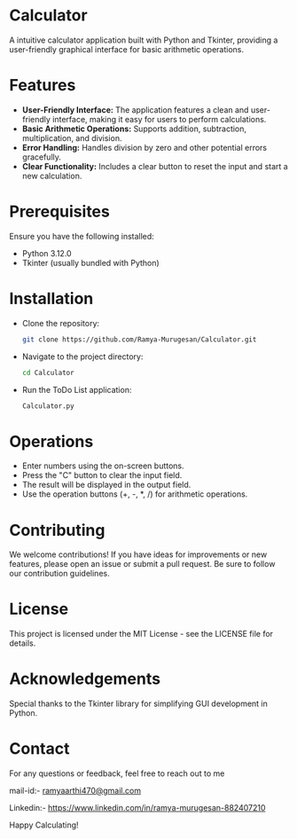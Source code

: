 

# Calculator

A intuitive calculator application built with Python and Tkinter, providing a user-friendly graphical interface for basic arithmetic operations.







# Features

- **User-Friendly Interface:** The application features a clean and user-friendly interface, making it easy for users to perform calculations.
- **Basic Arithmetic Operations:** Supports addition, subtraction, multiplication, and division.
- **Error Handling:** Handles division by zero and other potential errors gracefully.
- **Clear Functionality:** Includes a clear button to reset the input and start a new calculation.



# Prerequisites

Ensure you have the following installed:

- Python 3.12.0
- Tkinter (usually bundled with Python)
# Installation

- Clone the repository:

    ```bash
    git clone https://github.com/Ramya-Murugesan/Calculator.git
    ```

- Navigate to the project directory:

    ```bash
    cd Calculator
    ```
- Run the ToDo List application:

    ```bash
    Calculator.py
    ```    
  
    
    
# Operations

- Enter numbers using the on-screen buttons.
- Press the "C" button to clear the input field.
- The result will be displayed in the output field.
- Use the operation buttons (+, -, *, /) for arithmetic operations.
# Contributing

We welcome contributions! If you have ideas for improvements or new features, please open an issue or submit a pull request. Be sure to follow our contribution guidelines.
# License

This project is licensed under the MIT License - see the LICENSE file for details.
# Acknowledgements
 
Special thanks to the Tkinter library for simplifying GUI development in Python.


# Contact

For any questions or feedback, feel free to reach out to me

mail-id:- ramyaarthi470@gmail.com

Linkedin:- https://www.linkedin.com/in/ramya-murugesan-882407210

Happy Calculating!




